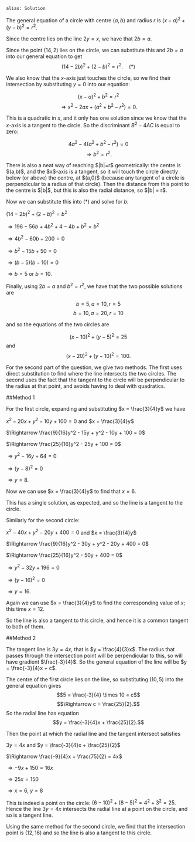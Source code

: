 ````
alias: Solution
````

The general equation of a circle with centre $(a,b)$ and radius $r$ is $(x - a)^2 + (y - b)^2 = r^2$.

Since the centre lies on the line $2y = x$, we have that $2b = a$.

Since the point $(14,2)$ lies on the circle, we can substitute this and $2b = a$ into our general equation to get $$(14 - 2b)^2 + (2 - b)^2 = r^2. \quad (\ast)$$

We also know that the $x$-axis just touches the circle, so we find their intersection by substituting $y = 0$ into our equation:

$$(x - a)^2 + b^2 = r^2$$
$$\Rightarrow x^2 - 2ax + (a^2 + b^2 - r^2) = 0.$$

This is a quadratic in $x$, and it only has one solution since we know that the $x$-axis is a tangent to the circle. So the discriminant $B^2 - 4AC$ is equal to zero:

$$4a^2 - 4(a^2 + b^2 - r^2) = 0$$
$$\Rightarrow b^2 = r^2.$$

<div class="chalk">
There is also a neat way of reaching $|b|=r$ geometrically: the centre is $(a,b)$, and the $x$-axis is a tangent, so it will touch the circle directly below (or above) the centre, at $(a,0)$ (because any tangent of a circle is perpendicular to a radius of that circle). Then the distance from this point to the centre is $|b|$, but this is also the radial distance, so $|b| = r$.
</div>

Now we can substitute this into $(\ast)$ and solve for $b$:

$(14 - 2b)^2 + (2 - b)^2 = b^2$

$\Rightarrow 196 - 56b + 4b^2 + 4 - 4b + b^2 = b^2$

$\Rightarrow 4b^2 - 60b + 200 = 0$

$\Rightarrow b^2 - 15b + 50 = 0$

$\Rightarrow (b - 5)(b - 10) = 0$

$\Rightarrow b = 5$ or $b = 10$.

Finally, using $2b = a$ and $b^2 = r^2$, we have that the two possible solutions are

$$b = 5, a = 10, r = 5$$ $$b = 10, a = 20, r = 10$$

and so the equations of the two circles are

$$(x - 10)^2 + (y - 5)^2 = 25$$ and $$(x - 20)^2 + (y - 10)^2 = 100.$$


<div class="chalk">
For the second part of the question, we give two methods. The first uses direct substitution to find where the line intersects the two circles. The second uses the fact that the tangent to the circle will be perpendicular to the radius at that point, and avoids having to deal with quadratics.
</div>

##Method 1

For the first circle, expanding and substituting $x = \frac{3}{4}y$ we have

$x^2 - 20x + y^2 - 10y + 100 = 0$ and $x = \frac{3}{4}y$

$\Rightarrow \frac{9}{16}y^2 - 15y + y^2 - 10y + 100 = 0$

$\Rightarrow \frac{25}{16}y^2 - 25y + 100 = 0$

$\Rightarrow y^2 - 16y + 64 = 0$

$\Rightarrow (y - 8)^2 = 0$

$\Rightarrow y = 8$.

Now we can use $x = \frac{3}{4}y$ to find that $x = 6$.

This has a single solution, as expected, and so the line is a tangent to the circle.

Similarly for the second circle:

$x^2 - 40x + y^2 - 20y + 400 = 0$ and $x = \frac{3}{4}y$

$\Rightarrow \frac{9}{16}y^2 - 30y + y^2 - 20y + 400 = 0$

$\Rightarrow \frac{25}{16}y^2 - 50y + 400 = 0$

$\Rightarrow y^2 - 32y + 196 = 0$

$\Rightarrow (y - 16)^2 = 0$

$\Rightarrow y = 16$.

Again we can use $x = \frac{3}{4}y$ to find the corresponding value of $x$; this time $x = 12$.

So the line is also a tangent to this circle, and hence it is a common tangent to both of them.


##Method 2

The tangent line is $3y = 4x$, that is $y = \frac{4}{3}x$. The radius that passes through the intersection point will be perpendicular to this, so will have gradient $\frac{-3}{4}$. So the general equation of the line will be $y = \frac{-3}{4}x + c$.

The centre of the first circle lies on the line, so substituting $(10,5)$ into the general equation gives
$$5 = \frac{-3}{4} \times 10 = c$$
$$\Rightarrow c = \frac{25}{2}.$$
So the radial line has equation $$y = \frac{-3}{4}x + \frac{25}{2}.$$

Then the point at which the radial line and the tangent intersect satisfies

$3y = 4x$ and $y = \frac{-3}{4}x + \frac{25}{2}$

$\Rightarrow \frac{-9}{4}x + \frac{75}{2} = 4x$

$\Rightarrow -9x + 150 = 16x$

$\Rightarrow 25x = 150$

$\Rightarrow x = 6$, $y = 8$

This is indeed a point on the circle: $(6 - 10)^2 + (8 - 5)^2 = 4^2 + 3^2 = 25$. Hence the line $3y = 4x$ intersects the radial line at a point on the circle, and so is a tangent line.

Using the same method for the second circle, we find that the intersection point is $(12,16)$ and so the line is also a tangent to this circle.
